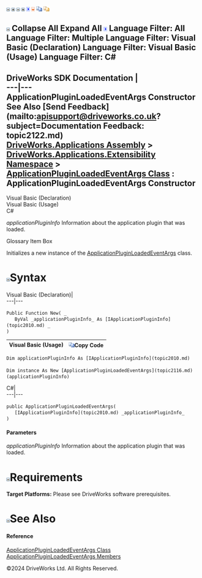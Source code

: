 ![](dotnetimages/collapse.gif) ![](dotnetimages/expand.gif) ![](dotnetimages/collapse.gif) ![](dotnetimages/expand.gif) ![](dotnetimages/drpdown.gif) ![](dotnetimages/drpdown_orange.gif) ![](dotnetimages/copycode.gif) ![](dotnetimages/copycodeHighlight.gif)

![](dotnetimages/collapse.gif) Collapse All Expand All ![](dotnetimages/drpdown.gif) Language Filter: All  Language Filter: Multiple  Language Filter: Visual Basic (Declaration) Language Filter: Visual Basic (Usage) Language Filter: C#  
---  
DriveWorks SDK Documentation  |   
---|---  
ApplicationPluginLoadedEventArgs Constructor   
See Also [Send Feedback](mailto:apisupport@driveworks.co.uk?subject=Documentation Feedback: topic2122.md)  
[DriveWorks.Applications Assembly](topic13.md) > [DriveWorks.Applications.Extensibility Namespace](topic1995.md) > [ApplicationPluginLoadedEventArgs Class](topic2116.md) : ApplicationPluginLoadedEventArgs Constructor  
---  
  
Visual Basic (Declaration)    
Visual Basic (Usage)    
C# 

_applicationPluginInfo_
    Information about the application plugin that was loaded.

Glossary Item Box

Initializes a new instance of the [ApplicationPluginLoadedEventArgs](topic2116.md) class. 

# ![](dotnetimages/collapse.gif)Syntax

Visual Basic (Declaration)|   
---|---  
      
    
    Public Function New( _
       ByVal _applicationPluginInfo_ As [IApplicationPluginInfo](topic2010.md) _
    )  
  
Visual Basic (Usage)| ![](dotnetimages/copycode.gif)Copy Code  
---|---  
      
    
    Dim applicationPluginInfo As [IApplicationPluginInfo](topic2010.md)
     
    Dim instance As New [ApplicationPluginLoadedEventArgs](topic2116.md)(applicationPluginInfo)  
  
C#|   
---|---  
      
    
    public ApplicationPluginLoadedEventArgs( 
       [IApplicationPluginInfo](topic2010.md) _applicationPluginInfo_
    )  
  
#### Parameters

 _applicationPluginInfo_
    Information about the application plugin that was loaded.

# ![](dotnetimages/collapse.gif)Requirements

**Target Platforms:** Please see DriveWorks software prerequisites.

# ![](dotnetimages/collapse.gif)See Also

#### Reference

[ApplicationPluginLoadedEventArgs Class](topic2116.md)   
[ApplicationPluginLoadedEventArgs Members](topic2117.md)

©2024 DriveWorks Ltd. All Rights Reserved.
